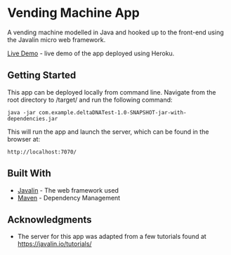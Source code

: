 # Vending Machine App

A vending machine modelled in Java and hooked up to the front-end using the Javalin micro web framework.

[Live Demo](https://vending-machine-app.herokuapp.com/) - live demo of the app deployed using Heroku.

## Getting Started

This app can be deployed locally from command line. Navigate from the root directory to /target/ and run the following command:

```
java -jar com.example.deltaDNATest-1.0-SNAPSHOT-jar-with-dependencies.jar
```
This will run the app and launch the server, which can be found in the browser at:

```
http://localhost:7070/
```

## Built With

* [Javalin](https://javalin.io/) - The web framework used
* [Maven](https://maven.apache.org/) - Dependency Management


## Acknowledgments

* The server for this app was adapted from a few tutorials found at https://javalin.io/tutorials/

